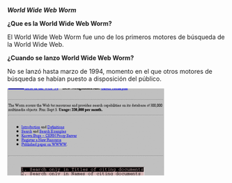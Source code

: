 _**World Wide Web Worm**_

**¿Que es la World Wide Web Worm?**

El World Wide Web Worm fue uno de los primeros motores de búsqueda de la World Wide Web.

**¿Cuando se lanzo World Wide Web Worm?**

No se lanzó hasta marzo de 1994, momento en el que otros motores de búsqueda se habían puesto a disposición del público.

![Web](https://github.com/100007821/SMX2_M8UF1A1_HistoriaWeb_1993_World-Wide-Web-Worm_AlexNaranjo/blob/main/world-wide-web-worm_jvm8-360x200.png)
